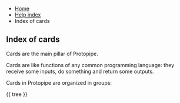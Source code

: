 <ul class="breadcrumb">
    <li><a href="">Home</a></li>
    <li><a href="help.html">Help index</a></li>
    <li>Index of cards</li>
</ul>

## Index of cards

Cards are the main pillar of Protopipe.

Cards are like functions of any common programming language: they receive some inputs, do something and return some outputs.

Cards in Protopipe are organized in groups:

{{ tree }}
